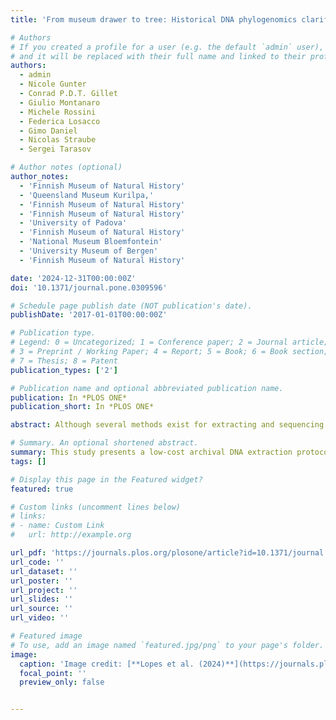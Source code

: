 ```yaml
---
title: 'From museum drawer to tree: Historical DNA phylogenomics clarifies the systematics of rare dung beetles (Coleoptera: Scarabaeinae) from museum collections'

# Authors
# If you created a profile for a user (e.g. the default `admin` user), write the username (folder name) here
# and it will be replaced with their full name and linked to their profile.
authors:
  - admin
  - Nicole Gunter
  - Conrad P.D.T. Gillet
  - Giulio Montanaro
  - Michele Rossini
  - Federica Losacco
  - Gimo Daniel
  - Nicolas Straube
  - Sergei Tarasov

# Author notes (optional)
author_notes:
  - 'Finnish Museum of Natural History'
  - 'Queensland Museum Kurilpa,'
  - 'Finnish Museum of Natural History'
  - 'Finnish Museum of Natural History'
  - 'University of Padova'
  - 'Finnish Museum of Natural History'
  - 'National Museum Bloemfontein'
  - 'University Museum of Bergen'
  - 'Finnish Museum of Natural History'

date: '2024-12-31T00:00:00Z'
doi: '10.1371/journal.pone.0309596'

# Schedule page publish date (NOT publication's date).
publishDate: '2017-01-01T00:00:00Z'

# Publication type.
# Legend: 0 = Uncategorized; 1 = Conference paper; 2 = Journal article;
# 3 = Preprint / Working Paper; 4 = Report; 5 = Book; 6 = Book section;
# 7 = Thesis; 8 = Patent
publication_types: ['2']

# Publication name and optional abbreviated publication name.
publication: In *PLOS ONE*
publication_short: In *PLOS ONE*

abstract: Although several methods exist for extracting and sequencing historical DNA originating from dry-preserved insect specimens deposited in natural history museums, no consensus exists as to what is the optimal approach. We demonstrate that a customized, low-cost archival DNA extraction protocol (∼€10 per sample), in combination with Ultraconserved Elements (UCEs), is an effective tool for insect phylogenomic studies. We successfully tested our approach by sequencing DNA from scarab dung beetles preserved in both wet and dry collections, including unique primary type and rare historical specimens from internationally important natural history museums in London, Paris and Helsinki. The focal specimens comprised of enigmatic dung beetle genera (Nesosisyphus, Onychothecus and Helictopleurus) and varied in age and preservation. The oldest specimen, the holotype of the now possibly extinct Mauritian endemic Nesosisyphus rotundatus, was collected in 1944. We obtained high-quality DNA from all studied specimens to enable the generation of a UCE-based dataset that revealed an insightful and well-supported phylogenetic tree of dung beetles. The resulting phylogeny propounded the reclassification of Onychothecus (previously incertae sedis) within the tribe Coprini. Our approach demonstrates the feasibility and effectiveness of combining DNA data from historic and recent museum specimens to provide novel insights. The proposed archival DNA protocol is available at DOI '10.17504/protocols.io.81wgbybqyvpk/v3'.

# Summary. An optional shortened abstract.
summary: This study presents a low-cost archival DNA extraction protocol combined with Ultraconserved Elements for insect phylogenomics. The method was tested on rare and historic dung beetle specimens, including holotypes from major museums. The protocol proves effective for integrating historical and modern specimens, offering new insights into insect evolution.
tags: []

# Display this page in the Featured widget?
featured: true

# Custom links (uncomment lines below)
# links:
# - name: Custom Link
#   url: http://example.org

url_pdf: 'https://journals.plos.org/plosone/article?id=10.1371/journal.pone.0309596'
url_code: ''
url_dataset: ''
url_poster: ''
url_project: ''
url_slides: ''
url_source: ''
url_video: ''

# Featured image
# To use, add an image named `featured.jpg/png` to your page's folder.
image:
  caption: 'Image credit: [**Lopes et al. (2024)**](https://journals.plos.org/plosone/article?id=10.1371/journal.pone.0309596)'
  focal_point: ''
  preview_only: false


---
```

